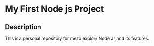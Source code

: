 # My First Node js Project

## Description

This is a personal repository for me to explore Node Js and its features.